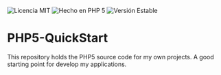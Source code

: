 ![Licencia MIT](https://img.shields.io/packagist/l/doctrine/orm.svg)
![Hecho en PHP 5](https://img.shields.io/badge/php-5-blue.svg)
![Versión Estable](https://img.shields.io/badge/stable-1.0.0-blue.svg)

# PHP5-QuickStart
This repository holds the PHP5 source code for my own projects. A good starting point for develop my applications.
